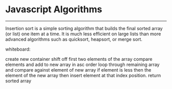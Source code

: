 # Javascript Algorithms
---

Insertion sort is a simple sorting algorithm that builds the final sorted array (or list) one item at a time. It is much less efficient on large lists than more advanced algorithms such as quicksort, heapsort, or merge sort. 

whiteboard:

create new container
shift off first two elements of the array
compare elements and add to new array in asc order
loop through remaining array and compare against element of new array
if element is less then the element of the new array then insert element at that index position.
return sorted array

